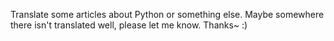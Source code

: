 Translate some articles about Python or something else.
Maybe somewhere there isn't translated well, please let me know. Thanks~ :)
